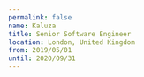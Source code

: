 ```yaml
---
permalink: false
name: Kaluza
title: Senior Software Engineer
location: London, United Kingdom
from: 2019/05/01
until: 2020/09/31
---
```

